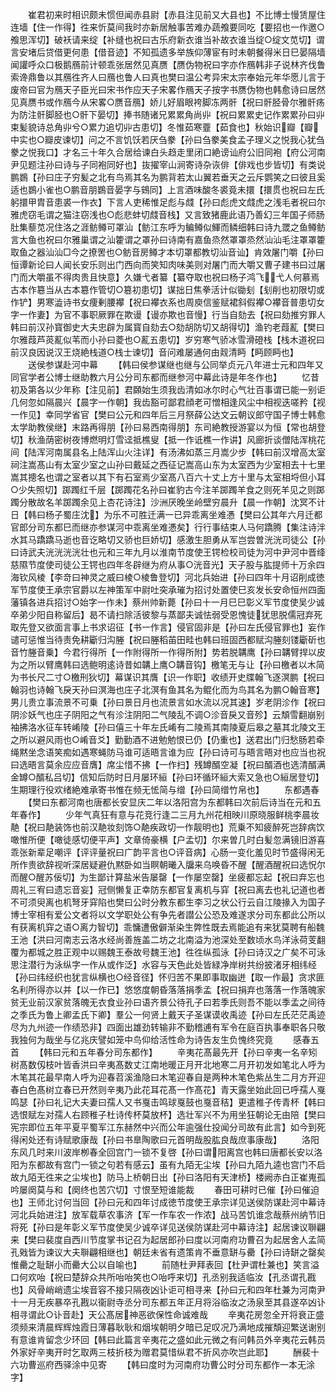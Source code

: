 <!-- { "loadSidebar": true } -->
　　崔君初来时相识颇未惯但闻赤县尉【赤县注见前又大县也】不比博士慢赁屋住连墙【住一作得】徃来忻莫间我时亦新居触事苦难办蔬飧要同吃【要招也一作邀○飧思浑切】破袄请来绽【补缝也祝曰古乐府新衣谁当补故衣谁当绽○绽文苋切】谓言安堵后贷借更何患【借音迹】不知孤遗多举族仰薄宦有时未朝餐得米日巳晏隔墙闻讙呼众口极鹅鴈前计顿乖张居然见真赝【赝伪物祝曰字亦作鴈韩非子说林齐伐鲁索谗鼎鲁以其鴈徃齐人曰鴈也鲁人曰真也樊曰温公考异宋太宗奉始元年华愿儿言于废帝曰官为鴈天子臣光曰宋书作应天子宋畧作鴈天子按字书赝伪物也韩愈诗曰居然见真赝书或作鴈今从宋畧○赝音鴈】娇儿好眉眼袴脚冻两骭【祝曰骭胫骨尔雅骭疡为防注骭脚胫也○骭下晏切】捧书随诸兄累累角尚丱【祝曰累累史记作累累孙曰丱束髪貌诗总角丱兮○累力追切丱古患切】冬惟茹寒虀【茹食也】秋始识瓣【瓣中实也○瓣皮谏切】问之不言饥饫若厌刍豢【孙曰刍豢美食孟子理义之悦我心犹刍豢之悦我口】才名三十年久合居给谏白头趋走里闭口絶谤讪府公旧同袍【府公河南尹见题注孙曰诗与子同袍同好也】抜擢宰山涧寄诗杂诙俳【俳戏也步皆切】有类说鹏鷃【孙曰庄子穷髪之北有鸟焉其名为鹏背若太山翼若垂天之云斥鹦笑之曰彼且奚适也鷃小雀也○鹏音朋鷃音晏字与鴳同】上言酒味酸冬裘竟未擐【擐贯也祝曰左氏躬擐甲胄音患裘一作衣】下言人吏稀惟足彪与虥【孙曰彪虎文虥虎之浅毛者祝曰尔雅虎窃毛谓之猫注窃浅也○彪悲蚌切虥音栈】又言致猪鹿此语乃善幻三年国子师肠肚集藜苋况住洛之涯鲂鳟可罩汕【鲂江东呼为鳊鳟似鯶而鳞细韩曰诗九罭之鱼鳟鲂言大鱼也祝曰尔雅巢谓之汕籗谓之罩孙曰诗南有嘉鱼烝然罩罩烝然汕汕毛注罩罩籗取鱼之器汕汕□今之撩罟也○鲂音房鳟才本切罩都教切汕音讪】肯效屠门嚼【孙曰恒谭新论曰人闻长安乐则出门西向而笑知肉味美则对屠门而大嚼又曹子建书曰过屠门而大嚼虽不得肉贵且快意】久嫌弋者纂【纂夺取也祝曰杨子鸿飞弋人何慕焉古本作簒当从古本簒作管切○簒初患切】谋拙日焦拳活计似锄刬【刬削也初限切或作铲】男寒澁诗书女痩剰腰襻【祝曰襻衣系也周庾信鉴赋裙斜假襻○襻音普患切女字一作妻】为官不事职厥罪在欺谩【谩亦欺也音慢】行当自劾去【祝曰劾推穷罪人韩曰前汉孙寳御史大夫忠辟为属寳自劾去○劾胡防切又胡得切】渔钓老葭薍【樊曰尔雅葭芦菼薍似苇而小孙曰菱也○薍五患切】岁穷寒气骄冰雪滑磴栈【栈木道祝曰前汉良因说汉王烧絶栈道○栈士谏切】音问难屡通何由觌清眄【眄顾眄也】
　　送侯参谋赴河中幕
　　【韩曰侯参谋继也继与公同举贞元八年进士元和四年又同官学者公博士继助教六月公分司东都而继参河中幕此诗是年冬作也】
　　忆昔初及第各以少年称【注见前】君頥始生须我齿清如冰尔时心气壮百事谓已能一别讵几何忽如隔晨兴【晨字一作朝】我齿豁可鄙君顔老可憎相逢风尘中相视迭嗟矜【视一作见】幸同学省官【樊曰公元和四年后三月祭薛公达文云朝议郎守国子博士韩愈太学助教侯继】末路再得朋【孙曰易西南得朋】东司絶教授游宴以为恒【常也胡登切】秋渔荫密树夜博燃明灯雪迳抵樵叟【抵一作诋樵一作讲】风廊折谈僧陆浑桃花间【陆浑河南属县名上陆浑山火注详】有汤沸如蒸三月嵩少步【韩曰前汉增高太室祠注嵩髙山有太室少室之山孙曰戴延之西征记嵩高山东为太室西为少室相去十七里嵩其摠名也谓之室者以其下有石室焉少室髙八百六十丈上方十里与太室相埒但小耳○少失照切】踯躅红千层【踯躅花名孙曰崔豹古今注羊踯躅羊食之则死羊见之则踯躅分散故名羊踯躅余见上杏花诗注】沙洲厌晚坐岭壁穷晨升【晨一作朝】沈冥不计日【韩曰杨子蜀庄沈】为乐不可胜迁满一已异乖离坐难慿【樊曰公其年六月迁都官郎分司东都巳而继亦参谋河中乖离坐难慿矣】行行事结束人马何蹻腾【集注诗泮水其马蹻蹻马逝也音讫略切又骄也巨娇切】感激生胆勇从军岂尝曽洸洸司徒公【孙曰诗武夫洸洸洸洸壮也元和三年九月以淮南节度使王锷检校司徒为河中尹河中晋绛慈隰节度使司徒公王锷也四年冬辟继为府从事○洸音光】天子股与肱提师十万余四海钦风棱【李竒曰神灵之威曰棱○棱鲁登切】河北兵始进【孙曰四年十月诏削成徳军节度使王承宗官爵以左神策军中尉吐突承璀为招讨处置使巳亥发长安命恒州四面藩镇各进兵招讨○始字一作未】蔡州帅新薨【孙曰十一月巳巳彰义军节度使吴少诚卒弟少阳自称留后】曷不请扫除活彼黎与蒸鄙夫诚怯弱受恩愧徒犹思脱儒冠弃死取先登又欲面言事上书求诏征【书一作言】侵官固非是【孙曰左氏侵官罪也】妄作谴可惩惟当待责免耕斸归沟塍【祝曰塍稻苖田畦也韩曰班固西都赋沟塍刻镂斸斫也音竹塍音乗】今君行得所【一作附得所一作得所附】势若脱韝鹰【孙曰韝臂捍以皮为之所以臂鹰韩曰选鲍明逺诗昔如韝上鹰○韝音钩】檄笔无与让【孙曰檄者以木简为书长尺二寸○檄刑狄切】幕谋识其膺【识一作职】收绩开史牒翰飞逐溟鹏【祝曰翰羽也诗翰飞戾天孙曰溟海也庄子北溟有鱼其名为鲲化而为鸟其名为鹏○翰音寒】男儿贵立事流景不可乗【孙曰景日月也流景言如水流以况其速】岁老阴沴作【祝曰阴沴妖气也庄子阴阳之气有沴注阴阳二气陵乱不调○沴音戾又音殄】云頽雪翻崩别袖拂洛水征车转崤陵【孙曰僖三十年左氏崤有二陵焉其南陵夏后皋之墓其北陵文王之所以避风雨也○崤音爻】勤勤酒不进勉勉恨已仍【仍重也】送君出门归愁肠若牵绳黙坐念语笑痴如遇寒蝇防马谁可适晤言谁为应【孙曰诗可与晤言晤对也应当也祝曰选晤言莫余应应音膺】席尘惜不拂【一作扫】残罇醑空凝【祝曰醑酒也选清醑满金罇○醑私吕切】信知后防时日月屡环絙【孙曰环循环絙大索又急也○絙居登切】生期理行役欢绪絶难承寄书惟在频无恡简与缯【孙曰简缯竹帛也】
　　东都遇春
　　【樊曰东都河南也唐都长安显庆二年以洛阳宫为东都韩曰次前后诗当在元和五年春作】
　　少年气真狂有意与花竞行逢二三月九州花相映川原晓服鲜桃李晨妆靘【祝曰靘装饰也前汉靘妆刻饰○靘疾政切一作靓明也】荒乗不知疲醉死岂辞病饮噉惟所便【噉徒感切便平声】文章倚豪横【户孟切】尔来曽几时白髪忽满镜旧游喜乖张新辈足嘲评【评评量祝曰广韵平言也○评音病】心肠一变化羞见时节盛得闲无所作贵欲辞视听深居疑避仇黙卧如当瞑朝曦入牖来乌唤昏不醒【醒酒醒祝曰选怳尔而醒○醒苏佞切】为生鄙计算盐米告屡罄【一作屡空罄】坐疲都忘起【祝曰弃忘也周礼三宥曰遗忘音妄】冠侧懒复正幸防东都官复离机与穽【祝曰离去也礼记道也者不可须臾离也机弩牙穽陷也樊曰公时分教东都生李习之状公行云自江陵掾入为国子博士宰相有爱公文者将以文学职处公有争先者譛公公恐及难遂求分司东都此公所以有获离机穽之语○离力智切】乖慵遭傲僻渐染生弊性既去焉能追有来犹莫聘有船魏王池【洪曰河南志云洛水经尚善旌盖二坊之北南溢为池深处至数顷水鸟洋泳荷芰翻覆为都城之胜正观中以赐魏王泰故号魏王池】徃徃纵孤泳【孙曰诗汉之广矣不可泳思注潜行为泳纵字一作从或作泛】水容与天色此处皆緑净岸树共纷披渚牙相纬经【孙曰纬经织也犹言纵横也○经音径】怀归苦不果即事取幽迸【取一作最】贪求匪名利所得亦以并【以一作已】悠悠度朝昏落落捐季孟【祝曰捐弃也落落一作落魄家贫无业前汉家贫落魄无衣食业孙曰语齐景公待孔子曰若季氏则吾不能以季孟之间待之季氏为鲁上卿孟氏下卿】羣公一何贤上戴天子圣谋谟收禹迹【孙曰左氏茫茫禹迹尽为九州迹一作绩恐非】四面出雄劲转输非不勤稽逋有军令在庭百执事奉职各只敬我独何为哉坐与亿兆庆譬如笼中鸟仰给活性命为诗告友生负愧终究竟
　　感春五首
　　【韩曰元和五年春分司东都作】
　　辛夷花髙最先开【孙曰辛夷一名辛矧树髙数仭枝叶皆香洪曰辛夷髙数丈江南地暖正月开北地寒二月开初发如笔北人呼为木笔其花最早南人呼为迎春苕溪渔隐曰木笔迎春自是两种木笔色紫丛生二月方开迎春白色髙树立春已开然则辛夷乃此花耳花髙一作髙花】青天露坐始此回已呼孺人戛鸣瑟【孙曰礼记大夫妻曰孺人又书戛击鸣球戛鼓也戛音秸】更遣稚子传青杯【韩曰选恨赋左对孺人右顾稚子杜诗传杯莫放杯】选壮军兴不为用坐狂朝论无由陪【樊曰宪宗即位五年平夏平蜀军江东赫然中兴而公年逾强仕投闻分司故有此言】如今到死得闲处还有诗赋歌康哉【孙曰书臯陶歌曰元首明哉股肱良哉庶事康哉】
　　洛阳东风几时来川波岸栁春全回宫门一锁不复啓【孙曰谓阳离宫也韩曰唐都长安以洛阳为东都故有宫门一锁之句若有感云】虽有九陌无尘埃【孙曰九陌九逵也宫门不启故九陌无徃来之尘埃也】防马上桥朝日出【孙曰洛阳有天津桥】楼阙赤白正崔嵬孤吟屡阕莫与和【阕终也苦穴切】寸恨至短谁能裁
　　春田可耕时已催【孙曰催迫也】王师北讨何当回【孙曰元和四年讨成徳节度使王承宗详见送侯防谋赴河中幕诗河北兵始进注】放军载草农事济【军一作车农一作浓】战马苦饥谁念哉蔡州纳节旧将死【孙曰是年彰义军节度使吴少诚卒详见送侯防谋赴河中幕诗注】起居谏议聨翩来【樊曰裴度自西川节度掌书记召为起居郎孙曰度以河南府功曹召为起居舍人孟简孔戣皆为谏议大夫聨翩相继也】朝廷未省有遗策肯不垂意缾与罍【孙曰诗缾之罄矣惟罍之耻缾小而罍大公以自喻也】
　　前随杜尹拜表回【杜尹谓杜兼也】笑言溢口何欢咍【祝曰楚辞众共所咍咍笑也○咍呼来切】孔丞别我适临汝【孔丞谓孔戡也】风骨峭峭遗尘埃音容不接只隔夜凶讣讵可相寻来【孙曰元和四年杜兼为河南尹十一月无疾暴卒孔戡以衞尉寺丞分司东都五年正月将浴临汝之汤泉至其县遂卒凶讣相寻谓此○讣音赴】天公髙居神恶欲保性命诚难哉
　　辛夷花房忽全开将衰正盛须频来清晨辉辉烛霞日薄暮耿耿和烟埃朝明夕暗已足叹况乃满地成摧頽迎繁送谢别有意谁肯留念少环回【韩曰此篇言辛夷花之盛如此元微之有问韩员外辛夷花云韩员外家好辛夷开时乞取两三枝折枝为赠君莫惜纵君不折风亦吹岂此耶】
　　酬裴十六功曹巡府西驿涂中见寄
　　【韩曰度时为河南府功曹公时分司东都作一本无涂字】
